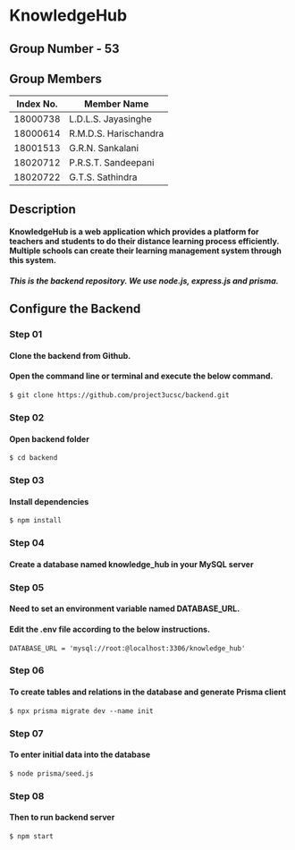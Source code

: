  # KnowledgeHub
 
 ## Group Number - 53
 
 ## Group Members 
 
|Index No. | Member Name         |
|--------- |-------------------- |
|18000738  |L.D.L.S. Jayasinghe  |
|18000614  |R.M.D.S. Harischandra|
|18001513  |G.R.N. Sankalani     |
|18020712  |P.R.S.T. Sandeepani  |
|18020722  |G.T.S. Sathindra     |
 
 
## Description
 #### KnowledgeHub is a web application which provides a platform for teachers and students to do their distance learning process efficiently. Multiple schools can create their learning management system through this system.
 
   ##### This is the backend repository. We use node.js, express.js and prisma.


## Configure the Backend

 ### Step 01
   #### Clone the backend from Github.
   #### Open the command line or terminal and execute the below command.
    $ git clone https://github.com/project3ucsc/backend.git
    
  ### Step 02  
   #### Open backend folder
    $ cd backend
    
  ### Step 03 
   #### Install dependencies 
    $ npm install
  
  ### Step 04
   #### Create a database named knowledge_hub in your MySQL server

  ### Step 05
   #### Need to set an environment variable named DATABASE_URL.
   #### Edit the .env file according to the below instructions.
   
    DATABASE_URL = 'mysql://root:@localhost:3306/knowledge_hub'
    
  ### Step 06
   #### To create tables and relations in the database and generate Prisma client
    $ npx prisma migrate dev --name init
   
  ### Step 07
   #### To enter initial data into the database
    $ node prisma/seed.js
  
  ### Step 08
   #### Then to run backend server
    $ npm start


